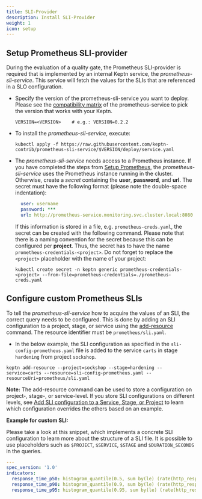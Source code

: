 ```yaml
---
title: SLI-Provider
description: Install SLI-Provider
weight: 1
icon: setup
---
```


## Setup Prometheus SLI-provider 

During the evaluation of a quality gate, the Prometheus SLI-provider is required that is implemented by an internal Keptn service, the *prometheus-sli-service*. This service will fetch the values for the SLIs that are referenced in a SLO configuration.

* Specify the version of the prometheus-sli-service you want to deploy. Please see the [compatibility matrix](https://github.com/keptn-contrib/prometheus-sli-service#compatibility-matrix) of the prometheus-service to pick the version that works with your Keptn.  

    ```console
    VERSION=<VERSION>    # e.g.: VERSION=0.2.2
    ```

* To install the *prometheus-sli-service*, execute:

    ```console
    kubectl apply -f https://raw.githubusercontent.com/keptn-contrib/prometheus-sli-service/$VERSION/deploy/service.yaml
    ```

* The *prometheus-sli-service* needs access to a Prometheus instance. If you have completed the steps from [Setup Prometheus](./#setup-prometheus), the *prometheus-sli-service* uses the Prometheus instance running in the cluster. Otherwise,
create a *secret* containing the **user**, **password**, and **url**. The secret must have the following format (please note the double-space indentation):

    ```yaml
      user: username
      password: ***
      url: http://prometheus-service.monitoring.svc.cluster.local:8080
    ```

    If this information is stored in a file, e.g. `prometheus-creds.yaml`, the secret can be created with the following command. Please note that there is a naming convention for the secret because this can be configured per **project**. Thus, the secret has to have the name `prometheus-credentials-<project>`. Do not forget to replace the `<project>` placeholder with the name of your project:

    ```console
    kubectl create secret -n keptn generic prometheus-credentials-<project> --from-file=prometheus-credentials=./prometheus-creds.yaml
    ```

## Configure custom Prometheus SLIs

To tell the *prometheus-sli-service* how to acquire the values of an SLI, the correct query needs to be configured. This is done by adding an SLI configuration to a project, stage, or service using the [add-resource](../../../reference/cli/commands/keptn_add-resource) command. The resource identifier must be `prometheus/sli.yaml`.

* In the below example, the SLI configuration as specified in the `sli-config-prometheus.yaml` file is added to the service `carts` in stage `hardening` from project `sockshop`. 

```console
keptn add-resource --project=sockshop --stage=hardening --service=carts --resource=sli-config-prometheus.yaml --resourceUri=prometheus/sli.yaml
```

**Note:** The add-resource command can be used to store a configuration on project-, stage-, or service-level. If you store SLI configurations on different levels, see [Add SLI configuration to a Service, Stage, or Project](../../../quality_gates/sli/#add-sli-configuration-to-a-service-stage-or-project) to learn which configuration overrides the others based on an example.

**Example for custom SLI:** 

Please take a look at this snippet, which implements a concrete SLI configuration to learn more about the structure of a SLI file. It is possible to use placeholders such as `$PROJECT`, `$SERVICE`, `$STAGE` and `$DURATION_SECONDS` in the queries.

```yaml
---
spec_version: '1.0'
indicators:
  response_time_p50: histogram_quantile(0.5, sum by(le) (rate(http_response_time_milliseconds_bucket{job="$SERVICE-$PROJECT-$STAGE"}[$DURATION_SECONDS])))
  response_time_p90: histogram_quantile(0.9, sum by(le) (rate(http_response_time_milliseconds_bucket{job="$SERVICE-$PROJECT-$STAGE"}[$DURATION_SECONDS])))
  response_time_p95: histogram_quantile(0.95, sum by(le) (rate(http_response_time_milliseconds_bucket{job="$SERVICE-$PROJECT-$STAGE"}[$DURATION_SECONDS])))
```
